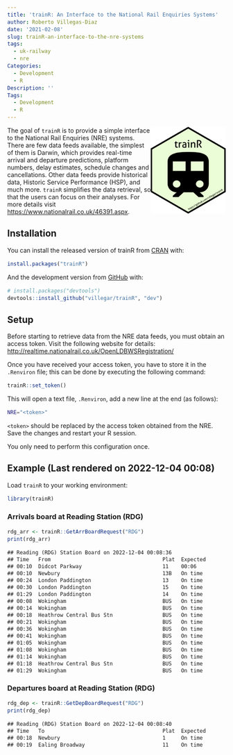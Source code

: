 ```yaml
---
title: 'trainR: An Interface to the National Rail Enquiries Systems'
author: Roberto Villegas-Diaz
date: '2021-02-08'
slug: trainR-an-interface-to-the-nre-systems
tags:
  - uk-railway
  - nre
Categories:
  - Development
  - R
Description: ''
Tags:
  - Development
  - R
---
```


<img src="https://raw.githubusercontent.com/villegar/trainR/main/inst/images/logo.png" alt="logo" align="right" height=200px/>

The goal of `trainR` is to provide a simple interface to the 
National Rail Enquiries (NRE) systems. There are few data feeds 
available, the simplest of them is Darwin, which provides real-time 
arrival and departure predictions, platform numbers, delay estimates, 
schedule changes and cancellations. Other data feeds provide historical 
data, Historic Service Performance (HSP), and much more. `trainR` 
simplifies the data retrieval, so that the users can focus on their 
analyses. For more details visit 
https://www.nationalrail.co.uk/46391.aspx.

## Installation

You can install the released version of trainR from [CRAN](https://CRAN.R-project.org) with:

``` r
install.packages("trainR")
```

And the development version from [GitHub](https://github.com/) with:

``` r
# install.packages("devtools")
devtools::install_github("villegar/trainR", "dev")
```

## Setup
Before starting to retrieve data from the NRE data feeds, you must obtain an access token. 
Visit the following website for details: http://realtime.nationalrail.co.uk/OpenLDBWSRegistration/

Once you have received your access token, you have to store it in the `.Renviron` file; this can be 
done by executing the following command:


```r
trainR::set_token()
```

This will open a text file, `.Renviron`, add a new line at the end (as follows):

```bash
NRE="<token>"
```

`<token>` should be replaced by the access token obtained from the NRE. Save the changes and restart 
your R session.

You only need to perform this configuration once.

## Example (Last rendered on 2022-12-04 00:08)

Load `trainR` to your working environment:

```r
library(trainR)
```

### Arrivals board at Reading Station (RDG)


```r
rdg_arr <- trainR::GetArrBoardRequest("RDG")
print(rdg_arr)
```

```
## Reading (RDG) Station Board on 2022-12-04 00:08:36
## Time   From                                    Plat  Expected
## 00:10  Didcot Parkway                          11    00:06
## 00:10  Newbury                                 13B   On time
## 00:24  London Paddington                       13    On time
## 00:30  London Paddington                       15    On time
## 01:29  London Paddington                       14    On time
## 00:08  Wokingham                               BUS   On time
## 00:14  Wokingham                               BUS   On time
## 00:18  Heathrow Central Bus Stn                BUS   On time
## 00:21  Wokingham                               BUS   On time
## 00:36  Wokingham                               BUS   On time
## 00:41  Wokingham                               BUS   On time
## 01:05  Wokingham                               BUS   On time
## 01:08  Wokingham                               BUS   On time
## 01:14  Wokingham                               BUS   On time
## 01:18  Heathrow Central Bus Stn                BUS   On time
## 01:29  Wokingham                               BUS   On time
```

### Departures board at Reading Station (RDG)


```r
rdg_dep <- trainR::GetDepBoardRequest("RDG")
print(rdg_dep)
```

```
## Reading (RDG) Station Board on 2022-12-04 00:08:40
## Time   To                                      Plat  Expected
## 00:18  Newbury                                 1     On time
## 00:19  Ealing Broadway                         11    On time
```
